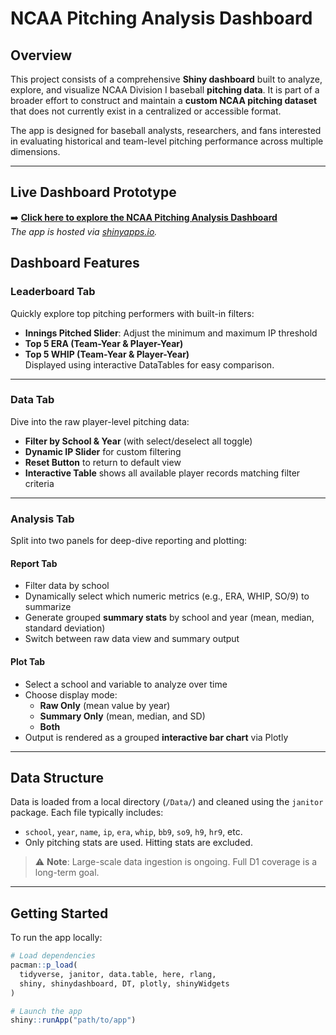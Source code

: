 # NCAA Pitching Analysis Dashboard

## Overview

This project consists of a comprehensive **Shiny dashboard** built to analyze, explore, and visualize NCAA Division I baseball **pitching data**. It is part of a broader effort to construct and maintain a **custom NCAA pitching dataset** that does not currently exist in a centralized or accessible format.

The app is designed for baseball analysts, researchers, and fans interested in evaluating historical and team-level pitching performance across multiple dimensions.

---

## Live Dashboard Prototype

➡️ **[Click here to explore the NCAA Pitching Analysis Dashboard](https://matthew-apps.shinyapps.io/baseball_data_analysis/)**  
_The app is hosted via [shinyapps.io](https://www.shinyapps.io)._

## Dashboard Features

###  Leaderboard Tab
Quickly explore top pitching performers with built-in filters:
- **Innings Pitched Slider**: Adjust the minimum and maximum IP threshold
- **Top 5 ERA (Team-Year & Player-Year)**
- **Top 5 WHIP (Team-Year & Player-Year)**  
Displayed using interactive DataTables for easy comparison.

---

###  Data Tab
Dive into the raw player-level pitching data:
- **Filter by School & Year** (with select/deselect all toggle)
- **Dynamic IP Slider** for custom filtering
- **Reset Button** to return to default view
- **Interactive Table** shows all available player records matching filter criteria

---

###  Analysis Tab
Split into two panels for deep-dive reporting and plotting:

####  Report Tab
- Filter data by school
- Dynamically select which numeric metrics (e.g., ERA, WHIP, SO/9) to summarize
- Generate grouped **summary stats** by school and year (mean, median, standard deviation)
- Switch between raw data view and summary output

####  Plot Tab
- Select a school and variable to analyze over time
- Choose display mode:
  - **Raw Only** (mean value by year)
  - **Summary Only** (mean, median, and SD)
  - **Both**
- Output is rendered as a grouped **interactive bar chart** via Plotly

---

## Data Structure

Data is loaded from a local directory (`/Data/`) and cleaned using the `janitor` package. Each file typically includes:

- `school`, `year`, `name`, `ip`, `era`, `whip`, `bb9`, `so9`, `h9`, `hr9`, etc.
- Only pitching stats are used. Hitting stats are excluded.

> ⚠️ **Note**: Large-scale data ingestion is ongoing. Full D1 coverage is a long-term goal.

---

## Getting Started

To run the app locally:

```r
# Load dependencies
pacman::p_load(
  tidyverse, janitor, data.table, here, rlang,
  shiny, shinydashboard, DT, plotly, shinyWidgets
)

# Launch the app
shiny::runApp("path/to/app")
